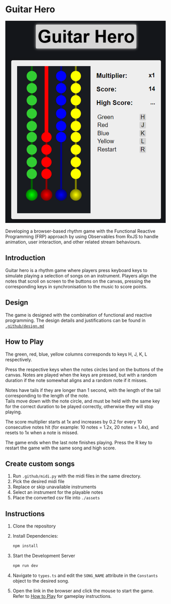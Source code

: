 # Guitar Hero

<p align="center">
    <img src="https://raw.githubusercontent.com/OpagueGlass/guitar-hero/main/.github/guitar-hero.png" alt="Guitar Hero Gameplay"/>
</p>

Developing a browser-based rhythm game with the Functional Reactive Programming (FRP) approach by using Observables from
RxJS to handle animation, user interaction, and other related stream behaviours.

## Introduction

Guitar hero is a rhythm game where players press keyboard keys to simulate playing a selection of songs on an
instrument. Players align the notes that scroll on screen to the buttons on the canvas, pressing the corresponding keys
in synchronisation to the music to score points.

## Design

The game is designed with the combination of functional and reactive programming. The design details and justifications 
can be found in [`.github/design.md`](https://github.com/OpagueGlass/guitar-hero/blob/main/.github/design.md)

## How to Play

The green, red, blue, yellow columns corresponds to keys H, J, K, L respectively.

Press the respective keys when the notes circles land on the buttons of the canvas. Notes are played when the keys are
pressed, but with a random duration if the note somewhat aligns and a random note if it misses.

Notes have tails if they are longer than 1 second, with the length of the tail corresponding to the length of the note.  
Tails move down with the note circle, and must be held with the same key for the correct duration to be played
correctly, otherwise they will stop playing.

The score multiplier starts at 1x and increases by 0.2 for every 10 consecutive notes hit (for example: 10 notes = 1.2x,
20 notes = 1.4x), and resets to 1x when a note is missed.

The game ends when the last note finishes playing. Press the R key to restart the game with the same song and high
score.

## Create custom songs

1. Run `.github/midi.py` with the midi files in the same directory.
2. Pick the desired midi file
3. Replace or skip unavailable instruments
4. Select an instrument for the playable notes
5. Place the converted csv file into `./assets`

## Instructions

1. Clone the repository

2. Install Dependencies:

    ```bash
    npm install
    ```

3. Start the Development Server

    ```bash
    npm run dev
    ```

4. Navigate to `types.ts` and edit the `SONG_NAME` attribute in the `Constants` object to the desired song.

5. Open the link in the browser and click the mouse to start the game. Refer to [How to Play](#How-to-Play) for gameplay
   instructions.
